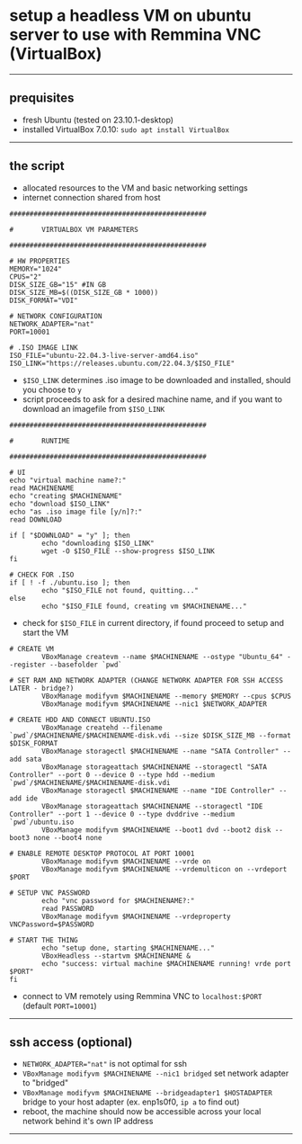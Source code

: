 # setup a headless VM on ubuntu server to use with Remmina VNC (VirtualBox)

___

## prequisites

- fresh Ubuntu (tested on 23.10.1-desktop)
- installed VirtualBox 7.0.10:
`sudo apt install VirtualBox`

___

## the script

- allocated resources to the VM and basic networking settings
- internet connection shared from host

```
#################################################

#       VIRTUALBOX VM PARAMETERS

#################################################

# HW PROPERTIES
MEMORY="1024"
CPUS="2"
DISK_SIZE_GB="15" #IN GB
DISK_SIZE_MB=$((DISK_SIZE_GB * 1000))
DISK_FORMAT="VDI"

# NETWORK CONFIGURATION
NETWORK_ADAPTER="nat"
PORT=10001

# .ISO IMAGE LINK
ISO_FILE="ubuntu-22.04.3-live-server-amd64.iso"
ISO_LINK="https://releases.ubuntu.com/22.04.3/$ISO_FILE"
```

- `$ISO_LINK` determines .iso image to be downloaded and installed, should you choose to `y`
- script proceeds to ask for a desired machine name, and if you want to download an imagefile from `$ISO_LINK`

```
#################################################

#       RUNTIME

#################################################

# UI
echo "virtual machine name?:"
read MACHINENAME
echo "creating $MACHINENAME" 
echo "download $ISO_LINK"
echo "as .iso image file [y/n]?:"
read DOWNLOAD

if [ "$DOWNLOAD" = "y" ]; then
        echo "downloading $ISO_LINK"
        wget -O $ISO_FILE --show-progress $ISO_LINK
fi

# CHECK FOR .ISO
if [ ! -f ./ubuntu.iso ]; then
        echo "$ISO_FILE not found, quitting..."
else
        echo "$ISO_FILE found, creating vm $MACHINENAME..."
```

- check for `$ISO_FILE` in current directory, if found proceed to setup and start the VM

```
# CREATE VM
        VBoxManage createvm --name $MACHINENAME --ostype "Ubuntu_64" --register --basefolder `pwd`

# SET RAM AND NETWORK ADAPTER (CHANGE NETWORK ADAPTER FOR SSH ACCESS LATER - bridge?)
        VBoxManage modifyvm $MACHINENAME --memory $MEMORY --cpus $CPUS
        VBoxManage modifyvm $MACHINENAME --nic1 $NETWORK_ADAPTER

# CREATE HDD AND CONNECT UBUNTU.ISO
        VBoxManage createhd --filename `pwd`/$MACHINENAME/$MACHINENAME-disk.vdi --size $DISK_SIZE_MB --format $DISK_FORMAT
        VBoxManage storagectl $MACHINENAME --name "SATA Controller" --add sata
        VBoxManage storageattach $MACHINENAME --storagectl "SATA Controller" --port 0 --device 0 --type hdd --medium `pwd`/$MACHINENAME/$MACHINENAME-disk.vdi
        VBoxManage storagectl $MACHINENAME --name "IDE Controller" --add ide
        VBoxManage storageattach $MACHINENAME --storagectl "IDE Controller" --port 1 --device 0 --type dvddrive --medium `pwd`/ubuntu.iso
        VBoxManage modifyvm $MACHINENAME --boot1 dvd --boot2 disk --boot3 none --boot4 none

# ENABLE REMOTE DESKTOP PROTOCOL AT PORT 10001
        VBoxManage modifyvm $MACHINENAME --vrde on
        VBoxManage modifyvm $MACHINENAME --vrdemulticon on --vrdeport $PORT

# SETUP VNC PASSWORD
        echo "vnc password for $MACHINENAME?:"
        read PASSWORD
        VBoxManage modifyvm $MACHINENAME --vrdeproperty VNCPassword=$PASSWORD

# START THE THING
        echo "setup done, starting $MACHINENAME..."
        VBoxHeadless --startvm $MACHINENAME &
        echo "success: virtual machine $MACHINENAME running! vrde port $PORT"
fi
```

- connect to VM remotely using Remmina VNC to `localhost:$PORT` (default `PORT=10001`)

___

## ssh access (optional)

- `NETWORK_ADAPTER="nat"` is not optimal for ssh
- `VBoxManage modifyvm $MACHINENAME --nic1 bridged` set network adapter to "bridged"
- `VBoxManage modifyvm $MACHINENAME --bridgeadapter1 $HOSTADAPTER` bridge to your host adapter (ex. enp1s0f0, `ip a` to find out)
- reboot, the machine should now be accessible across your local network behind it's own IP address

___
